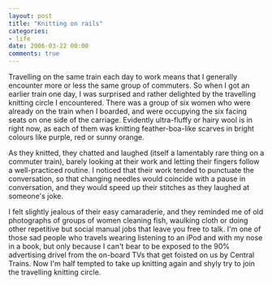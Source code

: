 ```yaml
---
layout: post
title: "Knitting on rails"
categories:
- life
date: 2006-03-22 00:00
comments: true
---
```


<p>Travelling on the same train each day to work means that I generally encounter more or less the same group of commuters. So when I got an earlier train one day, I was surprised and rather delighted by the travelling knitting circle I encountered. There was a group of six women who were already on the train when I boarded, and were occupying the six facing seats on one side of the carriage. Evidently ultra-fluffy or hairy wool is in right now, as each of them was knitting feather-boa-like scarves in bright colours like purple, red or sunny orange.</p>

<p>As they knitted, they chatted and laughed (itself a lamentably rare thing on a commuter train), barely looking at their work and letting their fingers follow a well-practiced routine. I noticed that their work tended to punctuate the conversation, so that changing needles would coincide with a pause in conversation, and they would speed up their stitches as they laughed at someone's joke.</p>

<p>I felt slightly jealous of their easy camaraderie, and they reminded me of old photographs of groups of women cleaning fish, waulking cloth or doing other repetitive but social manual jobs that leave you free to talk. I'm one of those sad people who travels wearing listening to an iPod and with my nose in a book, but only because I can't bear to be exposed to the 90% advertising drivel from the on-board TVs that get foisted on us by Central Trains. Now I'm half tempted to take up knitting again and shyly try to join the travelling knitting circle.</p>



